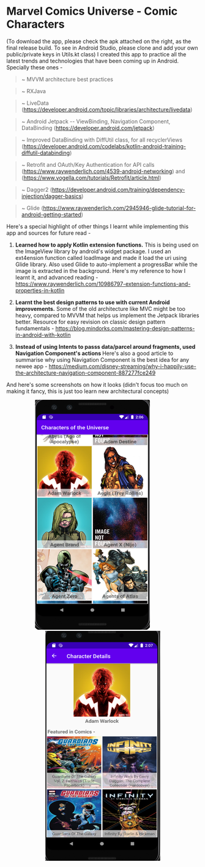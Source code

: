 # Marvel Comics Universe - Comic Characters 
(To download the app, please check the apk attached on the right, as the final release build. To see in Android Studio, please clone and add your own public/private keys in Utils.kt class)
I created this app to practice all the latest trends and technologies that have been coming up in Android.  Specially these ones - 

  > ~ MVVM architecture best practices
  
  > ~ RXJava
  
  > ~ LiveData (https://developer.android.com/topic/libraries/architecture/livedata)
  
  > ~ Android Jetpack -- ViewBinding, Navigation Component, DataBinding (https://developer.android.com/jetpack)
  
  > ~ Improved DataBinding with DiffUtil class, for all recyclerViews (https://developer.android.com/codelabs/kotlin-android-training-diffutil-databinding)
  
  > ~ Retrofit and OAuth/Key Authentication for API calls (https://www.raywenderlich.com/4539-android-networking) and (https://www.vogella.com/tutorials/Retrofit/article.html)
  
  > ~ Dagger2  (https://developer.android.com/training/dependency-injection/dagger-basics)
  
  > ~ Glide (https://www.raywenderlich.com/2945946-glide-tutorial-for-android-getting-started)

Here's a special highlight of other things I learnt while implementing this app and sources for future read - 

1. <b>Learned how to apply Kotlin extension functions.</b> This is being used on the ImageView library by android's widget package. I used an ext4ension function called loadImage and made it load the uri using Glide library. Also used Glide to auto-implement a progressBar while the image is extracted in the background.  Here's my reference to how I learnt it, and advanced reading - 
https://www.raywenderlich.com/10986797-extension-functions-and-properties-in-kotlin 

2. <b>Learnt the best design patterns to use with current Android improvements.</b> Some of the old architecture like MVC might be too heavy, compared to MVVM that helps us implement the Jetpack libraries better. Resource for easy revision on classic design pattern fundamentals - https://blog.mindorks.com/mastering-design-patterns-in-android-with-kotlin 

3. <b>Instead of using Intents to passs data/parcel around fragments, used Navigation Component's actions </b> Here's also a good article to summarise why using Navigation Component is the best idea for any newee app - https://medium.com/disney-streaming/why-i-happily-use-the-architecture-navigation-component-887277fce249 


And here's some screenshots on how it looks (didn't focus too much on making it fancy, this is just too learn new architectural concepts)

<div align="center">
  <img src="screenshot_mainPage.png" width="300px" height="600px"</img>
   <img height="0" width="50px">
   <img src="screenshot_detailsPage.png" width="300px" height="600px"</img> 
</div>
